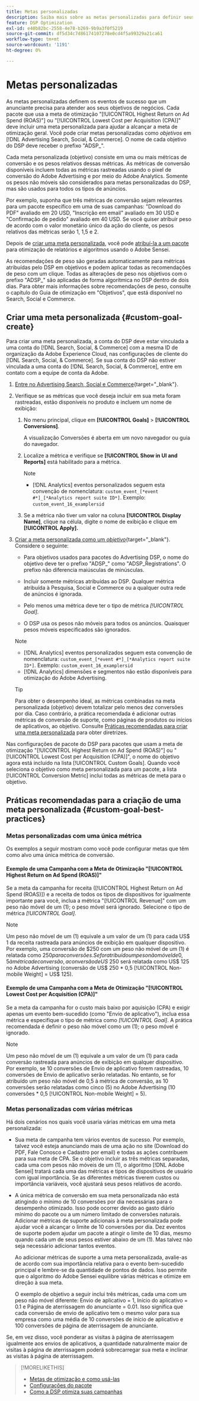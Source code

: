 ```yaml
---
title: Metas personalizadas
description: Saiba mais sobre as metas personalizadas para definir seus eventos de sucesso em pacotes otimizados para o CPA mais baixo ou o ROAS mais alto.
feature: DSP Optimization
exl-id: e40b82bc-2558-4e78-b269-9b9a3f0f5219
source-git-commit: df5d34c7d86174107278e0cd4f5a99329a21ca61
workflow-type: tm+mt
source-wordcount: '1191'
ht-degree: 0%

---
```


# Metas personalizadas

As metas personalizadas definem os eventos de sucesso que um anunciante precisa para atender aos seus objetivos de negócios. Cada pacote que usa a meta de otimização &quot;[!UICONTROL Highest Return on Ad Spend (ROAS)"] ou &quot;[!UICONTROL Lowest Cost per Acquisition (CPA)]&quot; deve incluir uma meta personalizada para ajudar a alcançar a meta de otimização geral. Você pode criar metas personalizadas como *objetivos* em [!DNL Advertising Search, Social, & Commerce]. O nome de cada objetivo do DSP deve receber o prefixo &quot;ADSP_&quot;.

<!-- update image or omit it

![custom goals](/help/dsp/assets/objective-goals.png)
 -->

Cada meta personalizada (objetivo) consiste em uma ou mais métricas de conversão e os pesos relativos dessas métricas. As métricas de conversão disponíveis incluem todas as métricas rastreadas usando o pixel de conversão do Adobe Advertising e por meio do Adobe Analytics. Somente os pesos não móveis são considerados para metas personalizadas do DSP, mas são usados para todos os tipos de anúncios.

Por exemplo, suponha que três métricas de conversão sejam relevantes para um pacote específico em uma de suas campanhas: &quot;Download do PDF&quot; avaliado em 20 USD, &quot;Inscrição em email&quot; avaliado em 30 USD e &quot;Confirmação de pedido&quot; avaliado em 40 USD. Se você quiser atribuir peso de acordo com o valor monetário único da ação do cliente, os pesos relativos das métricas serão 1, 1,5 e 2.

Depois de [criar uma meta personalizada](#custom-goal-create), você pode [atribuí-la a um pacote](/help/dsp/campaign-management/packages/package-settings.md) para otimização de relatórios e algoritmos usando o Adobe Sensei.

As recomendações de peso são geradas automaticamente para métricas atribuídas pelo DSP em objetivos e podem aplicar todas as recomendações de peso com um clique. Todas as alterações de peso nos objetivos com o prefixo &quot;ADSP_&quot; são aplicadas de forma algorítmica no DSP dentro de dois dias. Para obter mais informações sobre recomendações de peso, consulte o capítulo do Guia de otimização em &quot;Objetivos&quot;, que está disponível no Search, Social e Commerce.

## Criar uma meta personalizada {#custom-goal-create}

Para criar uma meta personalizada, a conta do DSP deve estar vinculada a uma conta do [!DNL Search, Social, & Commerce] com a mesma ID de organização da Adobe Experience Cloud, nas configurações de cliente do [!DNL Search, Social, & Commerce]. Se sua conta do DSP não estiver vinculada a uma conta do [!DNL Search, Social, & Commerce], entre em contato com a equipe de conta da Adobe.

1. [Entre no Advertising Search, Social e Commerce](/help/search-social-commerce/getting-started/sign-in.md){target="_blank"}.

1. Verifique se as métricas que você deseja incluir em sua meta foram rastreadas, estão disponíveis no produto e incluem um nome de exibição:

   1. No menu principal, clique em **[!UICONTROL Goals]** > **[!UICONTROL Conversions]**.

      A visualização Conversões é aberta em um novo navegador ou guia do navegador.

   1. Localize a métrica e verifique se **[!UICONTROL Show in UI and Reports]** está habilitado para a métrica.

      >[!NOTE]
      >
      >* [!DNL Analytics] eventos personalizados seguem esta convenção de nomenclatura: `custom_event_[*event #*]_[*Analytics report suite ID*]`. Exemplo: `custom_event_16_examplersid`

   1. Se a métrica não tiver um valor na coluna **[!UICONTROL Display Name]**, clique na célula, digite o nome de exibição e clique em **[!UICONTROL Apply].**

1. [Criar a meta personalizada como um *objetivo*](/help/search-social-commerce/new-ui/goals/objectives/objective-create.md){target="_blank"}. Considere o seguinte:

   * Para objetivos usados para pacotes do Advertising DSP, o nome do objetivo deve ter o prefixo &quot;ADSP_&quot; como &quot;ADSP_Registrations&quot;. O prefixo não diferencia maiúsculas de minúsculas.

   * Incluir somente métricas atribuídas ao DSP. Qualquer métrica atribuída à Pesquisa, Social e Commerce ou a qualquer outra rede de anúncios é ignorada.

   * Pelo menos uma métrica deve ter o tipo de métrica *[!UICONTROL Goal]*.

   * O DSP usa os pesos não móveis para todos os anúncios. Quaisquer pesos móveis especificados são ignorados.

   >[!NOTE]
   >
   >* [!DNL Analytics] eventos personalizados seguem esta convenção de nomenclatura: `custom_event_[*event #*]_[*Analytics report suite ID*]`. Exemplo: `custom_event_16_examplersid`
   >* [!DNL Analytics] dimensões e segmentos não estão disponíveis para otimização do Adobe Advertising.

   >[!TIP]
   >
   >Para obter o desempenho ideal, as métricas combinadas na meta personalizada (objetivo) devem totalizar pelo menos dez conversões por dia. Caso contrário, a prática recomendada é adicionar outras métricas de conversão de suporte, como páginas de produtos ou inícios de aplicativos, ao objetivo. Consulte [Práticas recomendadas para criar uma meta personalizada](#custom-goal-best-practices) para obter diretrizes.

Nas configurações de pacote do DSP para pacotes que usam a meta de otimização &quot;[!UICONTROL Highest Return on Ad Spend (ROAS)"] ou &quot;[!UICONTROL Lowest Cost per Acquisition (CPA)]&quot;, o nome do objetivo agora está incluído na lista [!UICONTROL Custom Goals]. Quando você seleciona o objetivo como meta personalizada para um pacote, a lista [!UICONTROL Conversion Metric] inclui todas as métricas de meta para o objetivo.

## Práticas recomendadas para a criação de uma meta personalizada {#custom-goal-best-practices}

### Metas personalizadas com uma única métrica

Os exemplos a seguir mostram como você pode configurar metas que têm como alvo uma única métrica de conversão.

#### Exemplo de uma Campanha com a Meta de Otimização &quot;[!UICONTROL Highest Return on Ad Spend (ROAS)]&quot;

Se a meta da campanha for receita ([!UICONTROL Highest Return on Ad Spend (ROAS)]) e a receita de todos os tipos de dispositivos for igualmente importante para você, inclua a métrica &quot;[!UICONTROL Revenue]&quot; com um peso não móvel de um (1); o peso móvel será ignorado. Selecione o tipo de métrica *[!UICONTROL Goal]*.

<!-- update image or delete 

![example of a ROAS custom goal with a single conversion metric](/help/dsp/assets/custom-goal-roas.png)

-->

>[!NOTE]
>
> Um peso não móvel de um (1) equivale a um valor de um (1) para cada US$ 1 da receita rastreada para anúncios de exibição em qualquer dispositivo. Por exemplo, uma conversão de $250 com um peso não móvel de um (1) é relatada como $250 para conversões. Se for atribuído um peso não móvel de 0,5 à métrica de conversão, a conversão de US$ 250 será relatada como US$ 125 no Adobe Advertising (conversão de US$ 250 * 0,5 [!UICONTROL Non-mobile Weight] = US$ 125).

#### Exemplo de uma Campanha com a Meta de Otimização &quot;[!UICONTROL Lowest Cost per Acquisition (CPA)]&quot;

Se a meta da campanha for o custo mais baixo por aquisição (CPA) e exigir apenas um evento bem-sucedido (como &quot;Envio de aplicativo&quot;), inclua essa métrica e especifique o tipo de métrica como *[!UICONTROL Goal]*. A prática recomendada é definir o peso não móvel como um (1); o peso móvel é ignorado.

<!-- update image or delete 

![example of a CPA custom goal with a single conversion metric](/help/dsp/assets/custom-goal-roas.png)

-->

>[!NOTE]
>
> Um peso não móvel de um (1) equivale a um valor de um (1) para cada conversão rastreada para anúncios de exibição em qualquer dispositivo. Por exemplo, se 10 conversões de Envio de aplicativo forem rastreadas, 10 conversões de Envio de aplicativo serão relatadas. No entanto, se for atribuído um peso não móvel de 0,5 à métrica de conversão, as 10 conversões serão relatadas como cinco (5) no Adobe Advertising (10 conversões * 0,5 [!UICONTROL Non-mobile Weight] = 5).

### Metas personalizadas com várias métricas

Há dois cenários nos quais você usaria várias métricas em uma meta personalizada:

* Sua meta de campanha tem vários eventos de sucesso. Por exemplo, talvez você esteja anunciando mais de uma ação no site (Download do PDF, Fale Conosco e Cadastro por email) e todas as ações contribuem para sua meta de CPA. Se o objetivo incluir as três métricas separadas, cada uma com pesos não móveis de um (1), o algoritmo [!DNL Adobe Sensei] tratará cada uma das métricas e tipos de dispositivos de usuário com igual importância. Se as diferentes métricas tiverem custos ou importância variáveis, você ajustará seus pesos relativos de acordo.

<!-- update image or delete it and adjust the wording above

   ![example of a custom goal with multiple metrics](/help/dsp/assets/custom-goal-multiple-properties.png)

-->

* A única métrica de conversão em sua meta personalizada não está atingindo o mínimo de 10 conversões por dia necessárias para o desempenho otimizado. Isso pode ocorrer devido ao gasto diário mínimo do pacote ou a um número limitado de conversões naturais. Adicionar métricas de suporte adicionais à meta personalizada pode ajudar você a alcançar o limite de 10 conversões por dia. Dez eventos de suporte podem ajudar um pacote a atingir o limite de 10 dias, mesmo quando cada um de seus pesos estiver abaixo de um (1). Mas talvez não seja necessário adicionar tantos eventos.

  Ao adicionar métricas de suporte a uma meta personalizada, avalie-as de acordo com sua importância relativa para o evento bem-sucedido principal e lembre-se da quantidade de pontos de dados. Isso permite que o algoritmo do Adobe Sensei equilibre várias métricas e otimize em direção à sua meta.

  O exemplo de objetivo a seguir inclui três métricas, cada uma com um peso não móvel diferente: Envio de aplicativo = 1, Início do aplicativo = 0.1 e Página de aterrissagem do anunciante = 0.01. Isso significa que cada conversão de envio de aplicativo tem o mesmo valor para sua empresa como uma média de 10 conversões de início de aplicativo e 100 conversões de página de aterrissagem de anunciante.

<!-- update image or delete it and adjust the wording above

   ![example of a custom goal with multiple metrics](/help/dsp/assets/custom-goal-multiple-properties2.png)

-->

Se, em vez disso, você ponderar as visitas à página de aterrissagem igualmente aos envios de aplicativos, a quantidade naturalmente maior de visitas à página de aterrissagem poderá sobrecarregar sua meta e inclinar as visitas à página de aterrissagem.<!--reword-->

>[!MORELIKETHIS]
>
>* [Metas de otimização e como usá-las](optimization-goals.md)
>* [Configurações do pacote](/help/dsp/campaign-management/packages/package-settings.md)
> * [Como a DSP otimiza suas campanhas](optimization-how-dsp-optimizes-campaigns.md)
